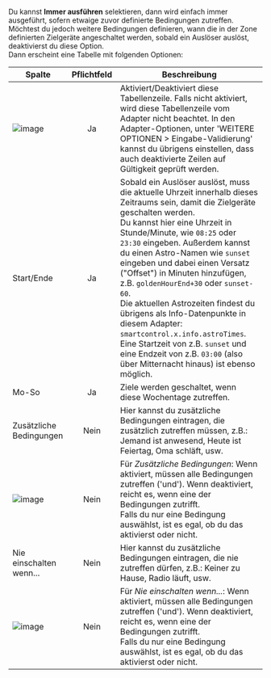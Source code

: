 Du kannst **Immer ausführen** selektieren, dann wird einfach immer ausgeführt, sofern etwaige zuvor definierte Bedingungen zutreffen.<br>Möchtest du jedoch weitere Bedingungen definieren, wann die in der Zone definierten Zielgeräte angeschaltet werden, sobald ein Auslöser auslöst, deaktivierst du diese Option.<br>Dann erscheint eine Tabelle mit folgenden Optionen:

| Spalte   |  Pflichtfeld |  Beschreibung |
|----------|:------------:|-------|
| ![image](https://github.com/Mic-M/ioBroker.smartcontrol/blob/master/admin/doc-md/img/check_box-24px.svg?raw=true) |  Ja          | Aktiviert/Deaktiviert diese Tabellenzeile. Falls nicht aktiviert, wird diese Tabellenzeile vom Adapter nicht beachtet. In den Adapter-Optionen, unter 'WEITERE OPTIONEN > Eingabe-Validierung' kannst du übrigens einstellen, dass auch deaktivierte Zeilen auf Gültigkeit geprüft werden. |
| Start/Ende |  Ja     | Sobald ein Auslöser auslöst, muss die aktuelle Uhrzeit innerhalb dieses Zeitraums sein, damit die Zielgeräte geschalten werden.<br>Du kannst hier eine Uhrzeit in Stunde/Minute, wie `08:25` oder `23:30` eingeben. Außerdem kannst du einen Astro-Namen wie `sunset` eingeben und dabei einen Versatz ("Offset") in Minuten hinzufügen, z.B. `goldenHourEnd+30` oder `sunset-60`.<br>Die aktuellen Astrozeiten findest du übrigens als Info-Datenpunkte in diesem Adapter: `smartcontrol.x.info.astroTimes`.<br>Eine Startzeit von z.B. `sunset` und eine Endzeit von z.B. `03:00` (also über Mitternacht hinaus) ist ebenso möglich. |
| Mo-So |  Ja     | Ziele werden geschaltet, wenn diese Wochentage zutreffen. |
| Zusätzliche Bedingungen |  Nein | Hier kannst du zusätzliche Bedingungen eintragen, die zusätzlich zutreffen müssen, z.B.: Jemand ist anwesend, Heute ist Feiertag, Oma schläft, usw. |
| ![image](https://github.com/Mic-M/ioBroker.smartcontrol/blob/master/admin/doc-md/img/done_all-24px.svg?raw=true) |  Nein   | Für *Zusätzliche Bedingungen*: Wenn aktiviert, müssen alle Bedingungen zutreffen ('und'). Wenn deaktiviert, reicht es, wenn eine der Bedingungen zutrifft.<br>Falls du nur eine Bedingung auswählst, ist es egal, ob du das aktivierst oder nicht. |
| Nie einschalten wenn... |  Nein   | 	Hier kannst du zusätzliche Bedingungen eintragen, die nie zutreffen dürfen, z.B.: Keiner zu Hause, Radio läuft, usw. |
| ![image](https://github.com/Mic-M/ioBroker.smartcontrol/blob/master/admin/doc-md/img/done_all-24px.svg?raw=true) |  Nein   | Für *Nie einschalten wenn...*: Wenn aktiviert, müssen alle Bedingungen zutreffen ('und'). Wenn deaktiviert, reicht es, wenn eine der Bedingungen zutrifft.<br>Falls du nur eine Bedingung auswählst, ist es egal, ob du das aktivierst oder nicht. |

